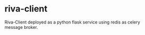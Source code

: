 # riva-client
Riva-Client deployed as a python flask service using redis as celery message broker.


<!-- Security scan triggered at 2025-09-02 05:21:05 -->

<!-- Security scan triggered at 2025-09-09 05:46:05 -->